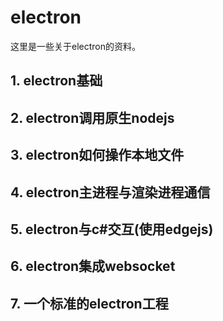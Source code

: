 # electron
这里是一些关于electron的资料。

## 1. electron基础

## 2. electron调用原生nodejs

## 3. electron如何操作本地文件

## 4. electron主进程与渲染进程通信

## 5. electron与c#交互(使用edgejs)

## 6. electron集成websocket

## 7. 一个标准的electron工程

